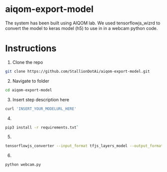 # aiqom-export-model
The system has been built using AIQOM lab. We used tensorflowjs_wizrd to convert the model to keras model (h5) to use in in a webcam python code.

# Instructions
1. Clone the repo
```bash
git clone https://github.com/StallionDotAi/aiqom-export-model.git
```
2. Navigate to folder
```bash
cd aiqom-export-model
```
3. Insert step description here
```bash
curl 'INSERT_YOUR_MODELURL_HERE'
```
4. 
```bash
pip3 install -r requirements.txt`
```
5. 
```bash
tensorflowjs_converter --input_format tfjs_layers_model --output_format keras model.json keras;python3 conv.py keras
```
6. 
```bash
python webcam.py
```
